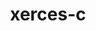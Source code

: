 ---
title: "xerces-c"
layout: cache
categories: [package, develop-2024-02-18]
meta: {"versions": ["3.2.4"], "compilers": ["gcc@=11.4.0", "gcc@=9.4.0"], "oss": ["ubuntu20.04", "ubuntu22.04"], "platforms": ["linux"], "targets": ["neoverse_v1", "neoverse_v2", "ppc64le", "x86_64_v3"], "stacks": ["e4s", "e4s-neoverse-v2", "e4s-neoverse_v1", "e4s-power", "e4s-rocm-external", "root"], "num_specs": 4, "num_specs_by_stack": {"root": 4, "e4s-neoverse_v1": 1, "e4s-power": 1, "e4s-rocm-external": 1, "e4s": 1, "e4s-neoverse-v2": 1}}
spec_details: [{"hash": "3emgohm57ncrimiejpzhyzzzk76woay3", "compiler": "gcc@=11.4.0", "versions": ["3.2.4"], "os": "ubuntu20.04", "platform": "linux", "target": "neoverse_v1", "variants": ["build_system=autotools", "cxxstd=default", "netaccessor=curl", "transcoder=iconv"], "stacks": ["root", "e4s-neoverse_v1"], "size": "-", "tarball": "https://binaries.spack.io/releases/develop-2024-02-18/build_cache/linux-ubuntu20.04-neoverse_v1/gcc-11.4.0/xerces-c-3.2.4/linux-ubuntu20.04-neoverse_v1-gcc-11.4.0-xerces-c-3.2.4-3emgohm57ncrimiejpzhyzzzk76woay3.spack"}, {"hash": "sex6na7n3g4zktd3gyvcnqdpvvgalfko", "compiler": "gcc@=9.4.0", "versions": ["3.2.4"], "os": "ubuntu20.04", "platform": "linux", "target": "ppc64le", "variants": ["build_system=autotools", "cxxstd=default", "netaccessor=curl", "transcoder=iconv"], "stacks": ["root", "e4s-power"], "size": "-", "tarball": "https://binaries.spack.io/releases/develop-2024-02-18/build_cache/linux-ubuntu20.04-ppc64le/gcc-9.4.0/xerces-c-3.2.4/linux-ubuntu20.04-ppc64le-gcc-9.4.0-xerces-c-3.2.4-sex6na7n3g4zktd3gyvcnqdpvvgalfko.spack"}, {"hash": "v7lnjx5ic2e3zv4e4khrnvw4tokplstq", "compiler": "gcc@=11.4.0", "versions": ["3.2.4"], "os": "ubuntu20.04", "platform": "linux", "target": "x86_64_v3", "variants": ["build_system=autotools", "cxxstd=default", "netaccessor=curl", "transcoder=iconv"], "stacks": ["root", "e4s-rocm-external", "e4s"], "size": "-", "tarball": "https://binaries.spack.io/releases/develop-2024-02-18/build_cache/linux-ubuntu20.04-x86_64_v3/gcc-11.4.0/xerces-c-3.2.4/linux-ubuntu20.04-x86_64_v3-gcc-11.4.0-xerces-c-3.2.4-v7lnjx5ic2e3zv4e4khrnvw4tokplstq.spack"}, {"hash": "2b25adt2wxkeflzkahzl3l4c3th3vskk", "compiler": "gcc@=11.4.0", "versions": ["3.2.4"], "os": "ubuntu22.04", "platform": "linux", "target": "neoverse_v2", "variants": ["build_system=autotools", "cxxstd=default", "netaccessor=curl", "transcoder=iconv"], "stacks": ["root", "e4s-neoverse-v2"], "size": "-", "tarball": "https://binaries.spack.io/releases/develop-2024-02-18/build_cache/linux-ubuntu22.04-neoverse_v2/gcc-11.4.0/xerces-c-3.2.4/linux-ubuntu22.04-neoverse_v2-gcc-11.4.0-xerces-c-3.2.4-2b25adt2wxkeflzkahzl3l4c3th3vskk.spack"}]
---